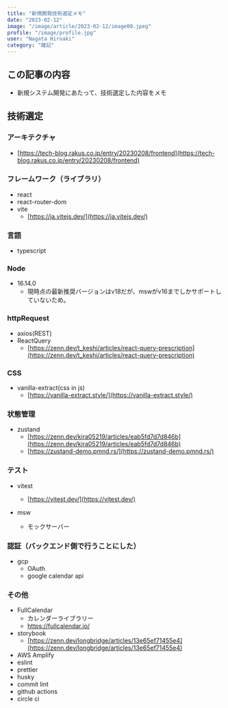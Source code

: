 ```yaml
---
title: "新規開発技術選定メモ"
date: "2023-02-12"
image: "/image/article/2023-02-12/image00.jpeg"
profile: "/image/profile.jpg"
user: "Nagata Hiroaki"
category: "雑記"
---
```


## この記事の内容

- 新規システム開発にあたって、技術選定した内容をメモ

## 技術選定

### アーキテクチャ

- [https://tech-blog.rakus.co.jp/entry/20230208/frontend](https://tech-blog.rakus.co.jp/entry/20230208/frontend)

### フレームワーク（ライブラリ）

- react
- react-router-dom
- vite
  - [https://ja.vitejs.dev/](https://ja.vitejs.dev/)

### 言語

- typescript

### Node

- 16.14.0
  - 現時点の最新推奨バージョンはv18だが、mswがv16までしかサポートしていないため。  

### httpRequest

- axios(REST)
- ReactQuery
  - [https://zenn.dev/t_keshi/articles/react-query-prescription](https://zenn.dev/t_keshi/articles/react-query-prescription)

### CSS

- vanilla-extract(css in js)
  - [https://vanilla-extract.style/](https://vanilla-extract.style/)
  

### 状態管理

- zustand
  - [https://zenn.dev/kira05219/articles/eab5fd7d7d846b](https://zenn.dev/kira05219/articles/eab5fd7d7d846b)
  - [https://zustand-demo.pmnd.rs/](https://zustand-demo.pmnd.rs/)

### テスト

- vitest
  - [https://vitest.dev/](https://vitest.dev/)

- msw
  - モックサーバー

### 認証（バックエンド側で行うことにした）

- gcp
  - OAuth
  - google calendar api

### その他

- FullCalendar
  - カレンダーライブラリー
  - https://fullcalendar.io/
- storybook
  - [https://zenn.dev/longbridge/articles/13e65ef71455e4](https://zenn.dev/longbridge/articles/13e65ef71455e4)
- AWS Amplify
- eslint
- prettier
- husky
- commit lint
- github actions
- circle ci

